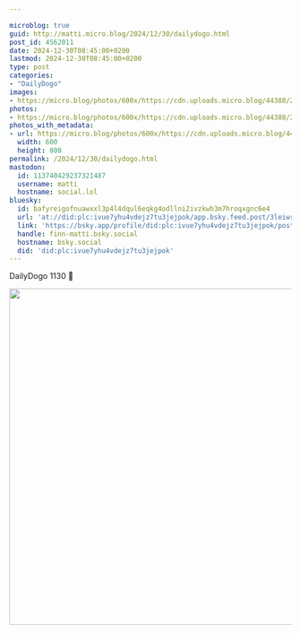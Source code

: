 ```yaml
---

microblog: true
guid: http://matti.micro.blog/2024/12/30/dailydogo.html
post_id: 4562011
date: 2024-12-30T08:45:00+0200
lastmod: 2024-12-30T08:45:00+0200
type: post
categories:
- "DailyDogo"
images:
- https://micro.blog/photos/600x/https://cdn.uploads.micro.blog/44388/2024/ff6fc91795594aadaa9524df30d790e3.jpg
photos:
- https://micro.blog/photos/600x/https://cdn.uploads.micro.blog/44388/2024/ff6fc91795594aadaa9524df30d790e3.jpg
photos_with_metadata:
- url: https://micro.blog/photos/600x/https://cdn.uploads.micro.blog/44388/2024/ff6fc91795594aadaa9524df30d790e3.jpg
  width: 600
  height: 800
permalink: /2024/12/30/dailydogo.html
mastodon:
  id: 113740429237321487
  username: matti
  hostname: social.lol
bluesky:
  id: bafyreigofnuawxxl3p4l4dqul6eqkg4odllni2ivzkwh3m7hroqxgnc6e4
  url: 'at://did:plc:ivue7yhu4vdejz7tu3jejpok/app.bsky.feed.post/3leiwrb6zhn2a'
  link: 'https://bsky.app/profile/did:plc:ivue7yhu4vdejz7tu3jejpok/post/3leiwrb6zhn2a'
  handle: finn-matti.bsky.social
  hostname: bsky.social
  did: 'did:plc:ivue7yhu4vdejz7tu3jejpok'
---
```

DailyDogo 1130 🐶

<img src="https://micro.blog/photos/600x/https://blog.martin-haehnel.de/uploads/2024/ff6fc91795594aadaa9524df30d790e3.jpg" width="600" alt="" />
